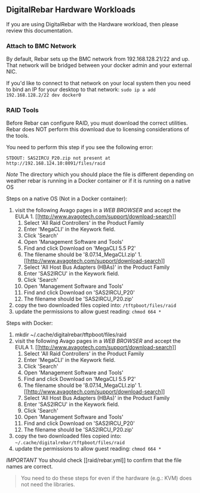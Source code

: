 ## DigitalRebar Hardware Workloads

If you are using DigitalRebar with the Hardware workload, then please review this documentation.

### Attach to BMC Network

By default, Rebar sets up the BMC network from 192.168.128.21/22 and up.  That network will be bridged between your docker admin and your external NIC.  

If you'd like to connect to that network on your local system then you need to bind an IP for your desktop to that network:  `sudo ip a add 192.168.128.2/22 dev docker0`

### RAID Tools

Before Rebar can configure RAID, you must download the correct utilities.  Rebar does NOT perform this download due to licensing considerations of the tools.

You need to perform this step if you see the following error:

`STDOUT: SAS2IRCU_P20.zip not present at http://192.168.124.10:8091/files/raid`

*Note* The directory which you should place the file is different depending on weather rebar is running in a Docker container or if it is running on a native OS

Steps on a native OS (Not in a Docker container):
  1. visit the following Avago pages in a _WEB BROWSER_ and accept the EULA
    1. [[http://www.avagotech.com/support/download-search]]
      1. Select 'All Raid Controllers' in the Product Family
      1. Enter 'MegaCLI' in the Keywork field.
      1. Click 'Search'
      1. Open 'Management Software and Tools'
      1. Find and click Download on 'MegaCLI 5.5 P2'
      1. The filename should be '8.07.14_MegaCLI.zip'
    1. [[http://www.avagotech.com/support/download-search]]
      1. Select 'All Host Bus Adapters (HBAs)' in the Product Family
      1. Enter 'SAS2IRCU' in the Keywork field.
      1. Click 'Search'
      1. Open 'Management Software and Tools'
      1. Find and click Download on 'SAS2IRCU_P20'
      1. The filename should be 'SAS2IRCU_P20.zip'
  1. copy the two downloaded files copied into: `/tftpboot/files/raid`
  1. update the permissions to allow guest reading: `chmod 664 *`

Steps with Docker:
  1. mkdir ~/.cache/digitalrebar/tftpboot/files/raid 
  1. visit the following Avago pages in a _WEB BROWSER_ and accept the EULA
    1. [[http://www.avagotech.com/support/download-search]]
      1. Select 'All Raid Controllers' in the Product Family
      1. Enter 'MegaCLI' in the Keywork field.
      1. Click 'Search'
      1. Open 'Management Software and Tools'
      1. Find and click Download on 'MegaCLI 5.5 P2'
      1. The filename should be '8.07.14_MegaCLI.zip'
    1. [[http://www.avagotech.com/support/download-search]]
      1. Select 'All Host Bus Adapters (HBAs)' in the Product Family
      1. Enter 'SAS2IRCU' in the Keywork field.
      1. Click 'Search'
      1. Open 'Management Software and Tools'
      1. Find and click Download on 'SAS2IRCU_P20'
      1. The filename should be 'SAS2IRCU_P20.zip'
  1. copy the two downloaded files copied into: `~/.cache/digitalrebar/tftpboot/files/raid`
  1. update the permissions to allow guest reading: `chmod 664 *`

*IMPORTANT* You should check [[raid/rebar.yml]] to confirm that the file names are correct.

> You need to do these steps for even if the hardware (e.g.: KVM) does not need the libraries. 
  

